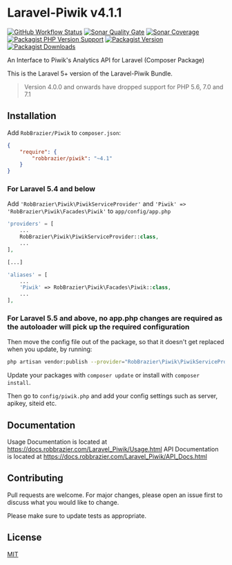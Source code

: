 # Laravel-Piwik v4.1.1

[![GitHub Workflow Status](https://img.shields.io/github/actions/workflow/status/RobBrazier/Laravel_Piwik/build.yaml?style=flat-square&branch=master)](https://github.com/RobBrazier/Laravel_Piwik/actions)
[![Sonar Quality Gate](https://img.shields.io/sonar/quality_gate/RobBrazier_Laravel_Piwik?server=https%3A%2F%2Fsonarcloud.io&style=flat-square)](https://sonarcloud.io/summary/overall?id=RobBrazier_Laravel_Piwik)
[![Sonar Coverage](https://img.shields.io/sonar/coverage/RobBrazier_Laravel_Piwik?server=https%3A%2F%2Fsonarcloud.io&style=flat-square)](https://sonarcloud.io/summary/overall?id=RobBrazier_Laravel_Piwik)
[![Packagist PHP Version Support](https://img.shields.io/packagist/php-v/robbrazier/piwik?color=8892BF&style=flat-square)](https://php.net/)
[![Packagist Version](https://img.shields.io/packagist/v/robbrazier/piwik?style=flat-square)](https://packagist.org/packages/robbrazier/piwik)
[![Packagist Downloads](https://img.shields.io/packagist/dt/robbrazier/piwik?style=flat-square)](https://packagist.org/packages/robbrazier/piwik)

An Interface to Piwik's Analytics API for Laravel (Composer Package)

This is the Laravel 5+ version of the Laravel-Piwik Bundle.

> Version 4.0.0 and onwards have dropped support for PHP 5.6, 7.0 and 7.1

## Installation

Add `RobBrazier/Piwik` to `composer.json`:

```json
{
    "require": {
        "robbrazier/piwik": "~4.1"
    }
}
```
### For Laravel 5.4 and below

Add `'RobBrazier\Piwik\PiwikServiceProvider'` and `'Piwik' => 'RobBrazier\Piwik\Facades\Piwik'`
to `app/config/app.php`

```php
'providers' = [
    ...
    RobBrazier\Piwik\PiwikServiceProvider::class,
    ...
],

[...]

'aliases' = [
    ...
    'Piwik' => RobBrazier\Piwik\Facades\Piwik::class,
    ...
],
```

### For Laravel 5.5 and above, no app.php changes are required as the autoloader will pick up the required configuration

Then move the config file out of the package, so that it doesn't get replaced
when you update, by running:

```bash
php artisan vendor:publish --provider="RobBrazier\Piwik\PiwikServiceProvider" --tag="config"
```

Update your packages with `composer update` or install with `composer install`.

Then go to `config/piwik.php` and add your config settings such as server,
apikey, siteid etc.

## Documentation

Usage Documentation is located at <https://docs.robbrazier.com/Laravel_Piwik/Usage.html>
API Documentation is located at <https://docs.robbrazier.com/Laravel_Piwik/API_Docs.html>

## Contributing

Pull requests are welcome. For major changes, please open an issue first
to discuss what you would like to change.

Please make sure to update tests as appropriate.

## License

[MIT](https://choosealicense.com/licenses/mit/)

